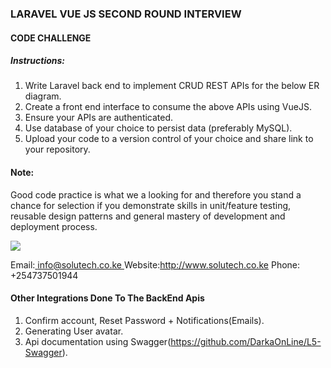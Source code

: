 ﻿### LARAVEL VUE JS SECOND ROUND INTERVIEW

#### CODE CHALLENGE

##### Instructions:

1. Write Laravel back end to implement CRUD REST APIs for the below ER diagram.
1. Create a front end interface to consume the above APIs using VueJS.
1. Ensure your APIs are authenticated.
1. Use database of your choice to persist data (preferably MySQL).
1. Upload your code to a version control of your choice and share link to your repository.

#### Note:

Good code practice is what we a looking for and therefore you stand a chance for selection if you demonstrate skills in
unit/feature testing, reusable design patterns and general mastery of development and deployment process.

![](database_ERD.png)

Email:[ info@solutech.co.ke ](mailto:info@solutech.co.ke)
Website:http://www.solutech.co.ke
Phone: +254737501944

#### Other Integrations Done To The BackEnd Apis

1. Confirm account, Reset Password + Notifications(Emails).
1. Generating User avatar.
1. Api documentation using Swagger(https://github.com/DarkaOnLine/L5-Swagger).

